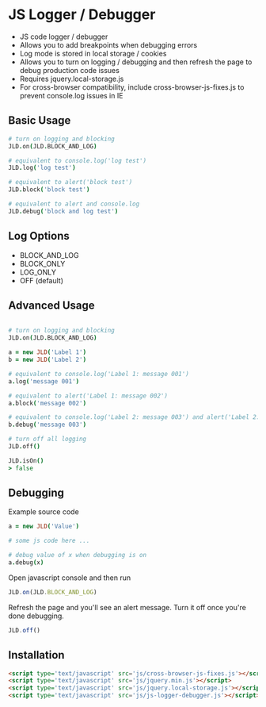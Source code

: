 JS Logger / Debugger
====================

- JS code logger / debugger
- Allows you to add breakpoints when debugging errors
- Log mode is stored in local storage / cookies
- Allows you to turn on logging / debugging and then refresh the page to debug production code issues
- Requires jquery.local-storage.js
- For cross-browser compatibility, include cross-browser-js-fixes.js to prevent console.log issues in IE

Basic Usage
-----------
~~~ coffee
# turn on logging and blocking
JLD.on(JLD.BLOCK_AND_LOG)

# equivalent to console.log('log test')
JLD.log('log test')

# equivalent to alert('block test')
JLD.block('block test')

# equivalent to alert and console.log
JLD.debug('block and log test')
~~~

Log Options
-----------

- BLOCK_AND_LOG
- BLOCK_ONLY
- LOG_ONLY
- OFF (default)

Advanced Usage
--------------
~~~ coffee

# turn on logging and blocking
JLD.on(JLD.BLOCK_AND_LOG)

a = new JLD('Label 1')
b = new JLD('Label 2')

# equivalent to console.log('Label 1: message 001')
a.log('message 001')

# equivalent to alert('Label 1: message 002')
a.block('message 002')

# equivalent to console.log('Label 2: message 003') and alert('Label 2: message 003')
b.debug('message 003')

# turn off all logging
JLD.off()

JLD.isOn()
> false
~~~

Debugging
---------

Example source code

~~~ coffee
a = new JLD('Value')

# some js code here ...

# debug value of x when debugging is on
a.debug(x)
~~~

Open javascript console and then run

~~~ js
JLD.on(JLD.BLOCK_AND_LOG)
~~~

Refresh the page and you'll see an alert message. Turn it off once you're done debugging.

~~~ js
JLD.off()
~~~

Installation
------------

~~~ html
<script type='text/javascript' src='js/cross-browser-js-fixes.js'></script>
<script type='text/javascript' src='js/jquery.min.js'></script>
<script type='text/javascript' src='js/jquery.local-storage.js'></script>
<script type='text/javascript' src='js/js-logger-debugger.js'></script>
~~~